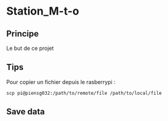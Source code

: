 # Station_M-t-o


## Principe

Le but de ce projet 


## Tips

Pour copier un fichier depuis le rasberrypi :

```
scp pi@piensg032:/path/to/remote/file /path/to/local/file
```

## Save data

